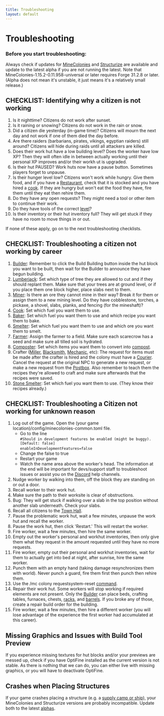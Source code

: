 ```yaml
---
title: Troubleshooting
layout: default
---
```


# Troubleshooting

### <a id="alphas">Before</a> you start troubleshooting:

  Always check if updates for [MineColonies](https://www.curseforge.com/minecraft/mc-mods/minecolonies/files/all) and [Structurize](https://www.curseforge.com/minecraft/mc-mods/structurize/files/all) are available and update to the latest alpha if you are not running the latest. Note that MineColonies-1.15.2-0.11.958-universal or later requires Forge 31.2.8 or later. (Alpha does not mean it's unstable, it just means it's a relatively small release.)
  
## CHECKLIST: Identifying why a citizen is not working

  1. Is it nighttime? Citizens do not work after sunset.
  2. Is it raining or snowing? Citizens do not work in the rain or snow.
  3. Did a citizen die yesterday (in-game time)? Citizens will mourn the next day and not work if one of them died the day before.
  4. Are there raiders (barbarians, pirates, vikings, egyptian raiders) still around? Citizens will hide during raids until all attackers are killed.
  5. Does their work hut have a low building level? Does the worker have low XP? Then they will often idle in between actually working until their personal XP improves and/or their workh ut is upgraded.
  6. Is their hut PAUSED? Work huts now have a pause button. Sometimes players forget to unpause.
  7. Is their hunger level low? Citizens won't work while hungry. Give them food, and if you have a [Restaurant](../../source/buildings/restaurant), check that it is stocked and you have hired a [cook](../../source/workers/cook). If they are hungry but won't eat the food they have, fire them until they eat then rehire them.
  8. Do they have any open requests? They might need a tool or other item to continue their work.
  10. Do they have tools of the correct [level](../../source/systems/worker)? 
  11. Is their inventory or their hut inventory full? They will get stuck if they have no room to move things in or out.
  
If none of these apply, go on to the next troubleshooting checklists.  

## CHECKLIST: Troubleshooting a citizen not working by career
  1. [Builder](../../source/workers/builder): Remember to click the Build Building button inside the hut block you want to be built, then wait for the Builder to announce they have begun building.
  2. [Lumberjack](../../source/workers/lumberjack): Set which type of tree they are allowed to cut and if they should replant them. Make sure that your trees are at ground level, or if you place them one block higher, place slabs next to them.
  3. [Miner](../../source/workers/miner): Is there an ore they cannot mine in their way? Break it for them or assign them to a new mining level. Do they have cobblestone, torches, a pickaxe, a shovel, slabs, planks, and fencing (for the mineshaft)?
  4. [Cook](../../source/workers/cook): Set which fuel you want them to use.
  5. [Baker](../../source/workers/baker): Set which fuel you want them to use and which recipe you want them to bake.
  6. [Smelter](../../source/workers/smelter): Set which fuel you want them to use and which ore you want them to smelt.
  7. [Farmer](../../source/workers/farmer): Assign the farmer to a field. Make sure each scarecrow has a seed and make sure all tilled soil is hydrated.
  8. [Composter](../../source/workers/composter): Set which items you want them to convert into [compost](../../source/items/compost).
  9. Crafter ([Miller](../../source/workers/miller), [Blacksmith](../../source/workers/blacksmith), [Mechanic](../../source/workers/mechanic), etc): The request for items must be made after the crafter is hired and the colony must have a [Courier](../../source/workers/courier). Cancel the request at the original NPC to generate a new request, or make a new request from the [Postbox](../../source/items/postbox). Also remember to teach them the recipes they're allowed to craft and make sure afterwards that the recipes were saved.
  10. [Stone Smelter](../../source/workers/stonesmelter): Set which fuel you want them to use. (They know their recipes already.)  

## CHECKLIST: Troubleshooting a Citizen not working for unknown reason
  1. Log out of the game. Open the (your game location)/config/minecolonies-common.toml file.
      * Go to the line<br> 
      `#Should in development features be enabled (might be buggy). [Default: false]`<br>
      `enableInDevelopmentFeatures=false`
      * Change the false to true
      * Restart your game
      * Watch the name area above the worker's head. The information at the end will be important for devs/support staff to troubleshoot issues or assist you on the [Discord](discord.minecolonies.com) help channels.
  2. Nudge worker by walking into them, off the block they are standing on or out a door.
  3. Recall worker to their work hut.
  4. Make sure the path to their worksite is clear of obstructions.
  5. Bug: They will get stuck if walking over a slab in the top position without another slab underneath. Check your slabs.
  6. Recall all citizens to the [Town Hall](../../source/buildings/townhall).
  7. Pause the problematic work hut, wait a few minutes, unpause the work hut and recall the worker.
  8. Pause the work hut, then click 'Restart.' This will restart the worker.
  9. Fire worker, wait a few minutes, then hire the same worker.
  10. Empty out the worker's personal and workhut inventories, then only give them what they request in the amount requested until they have no more requests.
  11. Fire worker, empty out their personal and workhut inventories, wait for them to actually get into bed at night, after sunrise, hire the same worker.
  12. Punch them with an empty hand (taking damage resynchronizes them with world). Never punch a guard, fire them first then punch then rehire them.
  13. Use the /mc colony requestsystem-reset [command](../../source/systems/command).
  14. Repair their work hut. Some workers will stop working if required elements are not present. Only the [Builder](../../source/workers/builder) can place beds, crafting tables, furnaces, chests, [racks](../../source/items/rack), and [barrels](../../source/items/barrel). If you broke any of those, create a repair build order for the building.
  15. Fire worker, wait a few minutes, then hire a different worker (you will lose advantage of the experience the first worker had accumulated at this career).

## Missing Graphics and Issues with Build Tool Preview
  If you experience missing textures for hut blocks and/or your previews are messed up, check if you have OptiFine installed as the current version is not stable.
  As there is nothing that we can do, you can either live with missing graphics, or you will have to deactivate OptiFine.

## Crashes when Placing Structures
  If your game crashes placing a structure (e.g. a [supply camp or ship](../../source/items/supplycampandship)), your MineColonies and Structurize versions are probably incompatible. Update both to the latest <a href="#alphas">alphas</a>.

